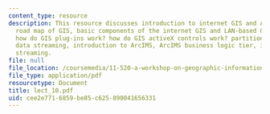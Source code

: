 ```yaml
---
content_type: resource
description: This resource discusses introduction to internet GIS and ArcIMS, the
  road map of GIS, basic components of the internet GIS and LAN-based GIS programs,
  how do GIS plug-ins work? how do GIS activeX controls work? partition point for
  data streaming, introduction to ArcIMS, ArcIMS business logic tier, internet feature
  streaming.
file: null
file_location: /coursemedia/11-520-a-workshop-on-geographic-information-systems-fall-2005/cee2e7716859be85c625890041656331_lect_10.pdf
file_type: application/pdf
resourcetype: Document
title: lect_10.pdf
uid: cee2e771-6859-be85-c625-890041656331
---
```


